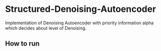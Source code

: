 # Structured-Denoising-Autoencoder
Implementation of Denoising Autoencoder with priority information alpha which decides about level of Denoising.

How to run
------------
